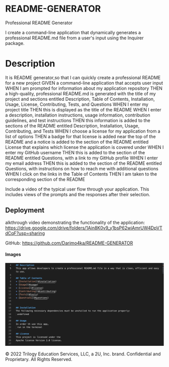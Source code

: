 # README-GENERATOR
Professional README Generator

I create a command-line application that dynamically generates a professional README.md file from a user's input using the Inquirer package. 

# Description 
It is README generator,so that  I can quickly create a professional README for a new project
GIVEN a command-line application that accepts user input
WHEN I am prompted for information about my application repository
THEN a high-quality, professional README.md is generated with the title of my project and sections entitled Description, Table of Contents, Installation, Usage, License, Contributing, Tests, and Questions
WHEN I enter my project title
THEN this is displayed as the title of the README
WHEN I enter a description, installation instructions, usage information, contribution guidelines, and test instructions
THEN this information is added to the sections of the README entitled Description, Installation, Usage, Contributing, and Tests
WHEN I choose a license for my application from a list of options
THEN a badge for that license is added near the top of the README and a notice is added to the section of the README entitled License that explains which license the application is covered under
WHEN I enter my GitHub username
THEN this is added to the section of the README entitled Questions, with a link to my GitHub profile
WHEN I enter my email address
THEN this is added to the section of the README entitled Questions, with instructions on how to reach me with additional questions
WHEN I click on the links in the Table of Contents
THEN I am taken to the corresponding section of the README


Include a video of the typical user flow through your application. This includes views of the prompts and the responses after their selection.



## Deployment

alkthrough video demonstrating the functionality of the application: https://drive.google.com/drive/folders/1Ain8K0v9_y1bsP62wiAmrUW4DpVTdCqF?usp=sharing

GitHub: https://github.com/Darimo4ka/README-GENERATOR

#### Images
![Screen Shot VStudio](./Develop/images/one.png)


© 2022 Trilogy Education Services, LLC, a 2U, Inc. brand. Confidential and Proprietary. All Rights Reserved.
